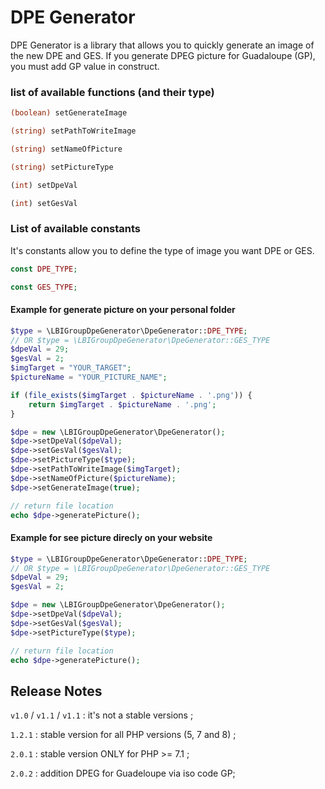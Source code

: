 # DPE Generator

DPE Generator is a library that allows you to quickly generate an image of the new DPE and GES. If you generate DPEG
picture for Guadaloupe (GP), you must add GP value in construct.

### list of available functions (and their type)

```php 
(boolean) setGenerateImage 
```

```php 
(string) setPathToWriteImage 
```

```php 
(string) setNameOfPicture 
```

```php 
(string) setPictureType 
```

```php 
(int) setDpeVal 
```

```php 
(int) setGesVal 
```

### List of available constants

It's constants allow you to define the type of image you want DPE or GES.

```php 
const DPE_TYPE;
```

```php 
const GES_TYPE;
```

#### Example for generate picture on your personal folder

```php
$type = \LBIGroupDpeGenerator\DpeGenerator::DPE_TYPE; 
// OR $type = \LBIGroupDpeGenerator\DpeGenerator::GES_TYPE
$dpeVal = 29;
$gesVal = 2;
$imgTarget = "YOUR_TARGET";
$pictureName = "YOUR_PICTURE_NAME";

if (file_exists($imgTarget . $pictureName . '.png')) {
    return $imgTarget . $pictureName . '.png';
}

$dpe = new \LBIGroupDpeGenerator\DpeGenerator();
$dpe->setDpeVal($dpeVal);
$dpe->setGesVal($gesVal);
$dpe->setPictureType($type);
$dpe->setPathToWriteImage($imgTarget);
$dpe->setNameOfPicture($pictureName);
$dpe->setGenerateImage(true);

// return file location
echo $dpe->generatePicture();
```

#### Example for see picture direcly on your website

```php
$type = \LBIGroupDpeGenerator\DpeGenerator::DPE_TYPE; 
// OR $type = \LBIGroupDpeGenerator\DpeGenerator::GES_TYPE
$dpeVal = 29;
$gesVal = 2;

$dpe = new \LBIGroupDpeGenerator\DpeGenerator();
$dpe->setDpeVal($dpeVal);
$dpe->setGesVal($gesVal);
$dpe->setPictureType($type);

// return file location
echo $dpe->generatePicture();
```

## Release Notes

`v1.0` / `v1.1` / `v1.1` : it's not a stable versions ;

``1.2.1`` : stable version for all PHP versions (5, 7 and 8) ;

``2.0.1`` : stable version ONLY for PHP >= 7.1 ;

``2.0.2`` : addition DPEG for Guadeloupe via iso code GP;

